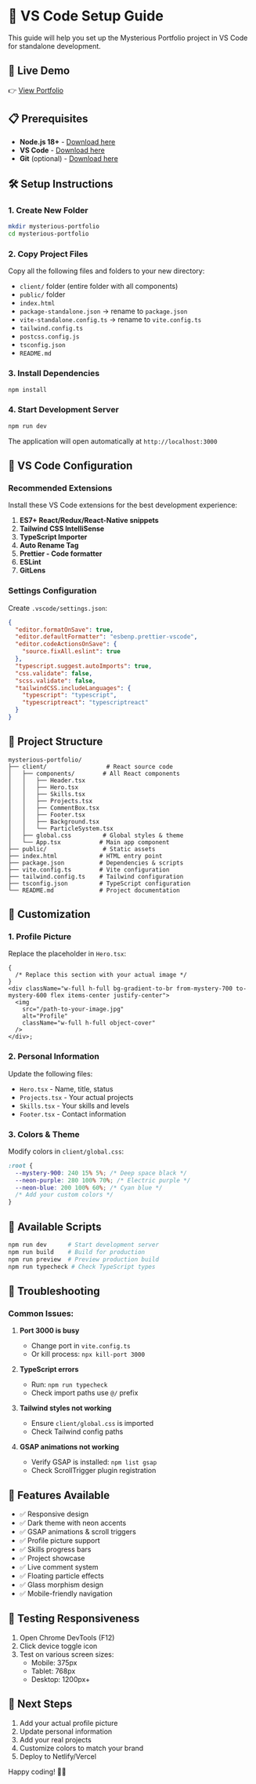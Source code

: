 # 🚀 VS Code Setup Guide

This guide will help you set up the Mysterious Portfolio project in VS Code for standalone development.
## 🚀 Live Demo
👉 [View Portfolio](https://portfolio-psi-swart-48.vercel.app/)


## 📋 Prerequisites

- **Node.js 18+** - [Download here](https://nodejs.org/)
- **VS Code** - [Download here](https://code.visualstudio.com/)
- **Git** (optional) - [Download here](https://git-scm.com/)

## 🛠️ Setup Instructions

### 1. Create New Folder

```bash
mkdir mysterious-portfolio
cd mysterious-portfolio
```

### 2. Copy Project Files

Copy all the following files and folders to your new directory:

- `client/` folder (entire folder with all components)
- `public/` folder
- `index.html`
- `package-standalone.json` → rename to `package.json`
- `vite-standalone.config.ts` → rename to `vite.config.ts`
- `tailwind.config.ts`
- `postcss.config.js`
- `tsconfig.json`
- `README.md`

### 3. Install Dependencies

```bash
npm install
```

### 4. Start Development Server

```bash
npm run dev
```

The application will open automatically at `http://localhost:3000`

## 🔧 VS Code Configuration

### Recommended Extensions

Install these VS Code extensions for the best development experience:

1. **ES7+ React/Redux/React-Native snippets**
2. **Tailwind CSS IntelliSense**
3. **TypeScript Importer**
4. **Auto Rename Tag**
5. **Prettier - Code formatter**
6. **ESLint**
7. **GitLens**

### Settings Configuration

Create `.vscode/settings.json`:

```json
{
  "editor.formatOnSave": true,
  "editor.defaultFormatter": "esbenp.prettier-vscode",
  "editor.codeActionsOnSave": {
    "source.fixAll.eslint": true
  },
  "typescript.suggest.autoImports": true,
  "css.validate": false,
  "scss.validate": false,
  "tailwindCSS.includeLanguages": {
    "typescript": "typescript",
    "typescriptreact": "typescriptreact"
  }
}
```

## 📁 Project Structure

```
mysterious-portfolio/
├── client/                 # React source code
│   ├── components/        # All React components
│   │   ├── Header.tsx
│   │   ├── Hero.tsx
│   │   ├── Skills.tsx
│   │   ├── Projects.tsx
│   │   ├── CommentBox.tsx
│   │   ├── Footer.tsx
│   │   ├── Background.tsx
│   │   └── ParticleSystem.tsx
│   ├── global.css         # Global styles & theme
│   └── App.tsx           # Main app component
├── public/                # Static assets
├── index.html            # HTML entry point
├── package.json          # Dependencies & scripts
├── vite.config.ts        # Vite configuration
├── tailwind.config.ts    # Tailwind configuration
├── tsconfig.json         # TypeScript configuration
└── README.md             # Project documentation
```

## 🎨 Customization

### 1. Profile Picture

Replace the placeholder in `Hero.tsx`:

```tsx
{
  /* Replace this section with your actual image */
}
<div className="w-full h-full bg-gradient-to-br from-mystery-700 to-mystery-600 flex items-center justify-center">
  <img
    src="/path-to-your-image.jpg"
    alt="Profile"
    className="w-full h-full object-cover"
  />
</div>;
```

### 2. Personal Information

Update the following files:

- `Hero.tsx` - Name, title, status
- `Projects.tsx` - Your actual projects
- `Skills.tsx` - Your skills and levels
- `Footer.tsx` - Contact information

### 3. Colors & Theme

Modify colors in `client/global.css`:

```css
:root {
  --mystery-900: 240 15% 5%; /* Deep space black */
  --neon-purple: 280 100% 70%; /* Electric purple */
  --neon-blue: 200 100% 60%; /* Cyan blue */
  /* Add your custom colors */
}
```

## 🚀 Available Scripts

```bash
npm run dev      # Start development server
npm run build    # Build for production
npm run preview  # Preview production build
npm run typecheck # Check TypeScript types
```

## 🐛 Troubleshooting

### Common Issues:

1. **Port 3000 is busy**

   - Change port in `vite.config.ts`
   - Or kill process: `npx kill-port 3000`

2. **TypeScript errors**

   - Run: `npm run typecheck`
   - Check import paths use `@/` prefix

3. **Tailwind styles not working**

   - Ensure `client/global.css` is imported
   - Check Tailwind config paths

4. **GSAP animations not working**
   - Verify GSAP is installed: `npm list gsap`
   - Check ScrollTrigger plugin registration

## 🌟 Features Available

- ✅ Responsive design
- ✅ Dark theme with neon accents
- ✅ GSAP animations & scroll triggers
- ✅ Profile picture support
- ✅ Skills progress bars
- ✅ Project showcase
- ✅ Live comment system
- ✅ Floating particle effects
- ✅ Glass morphism design
- ✅ Mobile-friendly navigation

## 📱 Testing Responsiveness

1. Open Chrome DevTools (F12)
2. Click device toggle icon
3. Test on various screen sizes:
   - Mobile: 375px
   - Tablet: 768px
   - Desktop: 1200px+

## 🎯 Next Steps

1. Add your actual profile picture
2. Update personal information
3. Add your real projects
4. Customize colors to match your brand
5. Deploy to Netlify/Vercel

Happy coding! 🌙✨
